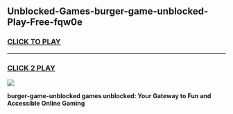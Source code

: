 
## Unblocked-Games-burger-game-unblocked-Play-Free-fqw0e
<h3>
<a href="https://premium76.site?title=burger-game-unblocked&ref=20A">CLICK TO PLAY</a></h3>
<hr>

<h3>
<a href="https://premium76.site?title=burger-game-unblocked&ref=20A">CLICK 2 PLAY</a>
  
</h3>

<a href="https://premium76.site?title=burger-game-unblocked&ref=20A"><img src="https://clearcache.store/games.png"></a>


**burger-game-unblocked games unblocked: Your Gateway to Fun and Accessible Online Gaming**
